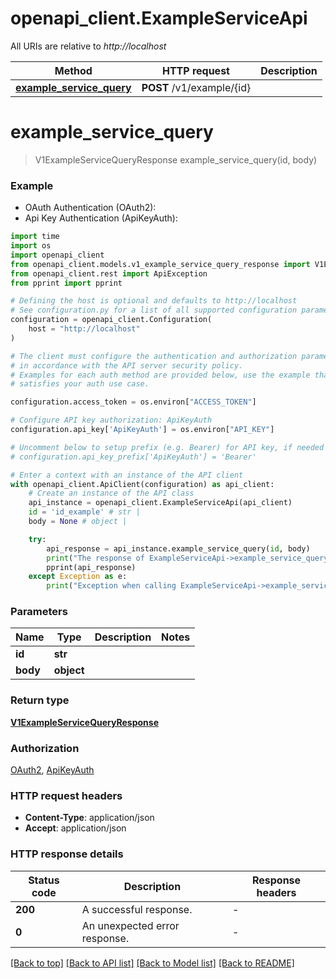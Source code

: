 # openapi_client.ExampleServiceApi

All URIs are relative to *http://localhost*

Method | HTTP request | Description
------------- | ------------- | -------------
[**example_service_query**](ExampleServiceApi.md#example_service_query) | **POST** /v1/example/{id} | 


# **example_service_query**
> V1ExampleServiceQueryResponse example_service_query(id, body)



### Example

* OAuth Authentication (OAuth2):
* Api Key Authentication (ApiKeyAuth):
```python
import time
import os
import openapi_client
from openapi_client.models.v1_example_service_query_response import V1ExampleServiceQueryResponse
from openapi_client.rest import ApiException
from pprint import pprint

# Defining the host is optional and defaults to http://localhost
# See configuration.py for a list of all supported configuration parameters.
configuration = openapi_client.Configuration(
    host = "http://localhost"
)

# The client must configure the authentication and authorization parameters
# in accordance with the API server security policy.
# Examples for each auth method are provided below, use the example that
# satisfies your auth use case.

configuration.access_token = os.environ["ACCESS_TOKEN"]

# Configure API key authorization: ApiKeyAuth
configuration.api_key['ApiKeyAuth'] = os.environ["API_KEY"]

# Uncomment below to setup prefix (e.g. Bearer) for API key, if needed
# configuration.api_key_prefix['ApiKeyAuth'] = 'Bearer'

# Enter a context with an instance of the API client
with openapi_client.ApiClient(configuration) as api_client:
    # Create an instance of the API class
    api_instance = openapi_client.ExampleServiceApi(api_client)
    id = 'id_example' # str | 
    body = None # object | 

    try:
        api_response = api_instance.example_service_query(id, body)
        print("The response of ExampleServiceApi->example_service_query:\n")
        pprint(api_response)
    except Exception as e:
        print("Exception when calling ExampleServiceApi->example_service_query: %s\n" % e)
```



### Parameters

Name | Type | Description  | Notes
------------- | ------------- | ------------- | -------------
 **id** | **str**|  | 
 **body** | **object**|  | 

### Return type

[**V1ExampleServiceQueryResponse**](V1ExampleServiceQueryResponse.md)

### Authorization

[OAuth2](../README.md#OAuth2), [ApiKeyAuth](../README.md#ApiKeyAuth)

### HTTP request headers

 - **Content-Type**: application/json
 - **Accept**: application/json

### HTTP response details
| Status code | Description | Response headers |
|-------------|-------------|------------------|
**200** | A successful response. |  -  |
**0** | An unexpected error response. |  -  |

[[Back to top]](#) [[Back to API list]](../README.md#documentation-for-api-endpoints) [[Back to Model list]](../README.md#documentation-for-models) [[Back to README]](../README.md)

